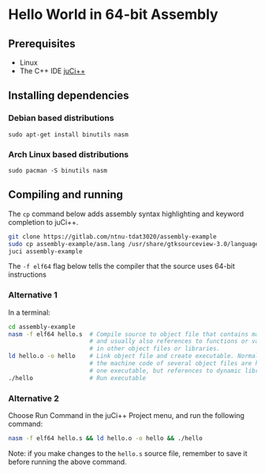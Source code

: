 # Hello World in 64-bit Assembly

## Prerequisites
  * Linux
  * The C++ IDE [juCi++](https://gitlab.com/cppit/jucipp)

## Installing dependencies

### Debian based distributions
`sudo apt-get install binutils nasm`

### Arch Linux based distributions
`sudo pacman -S binutils nasm`

## Compiling and running
The `cp` command below adds assembly syntax highlighting and keyword completion to juCi++.
```sh
git clone https://gitlab.com/ntnu-tdat3020/assembly-example
sudo cp assembly-example/asm.lang /usr/share/gtksourceview-3.0/language-specs/
juci assembly-example
```

The `-f elf64` flag below tells the compiler that the source uses 64-bit instructions
### Alternative 1
In a terminal:
```sh
cd assembly-example
nasm -f elf64 hello.s  # Compile source to object file that contains machine code
                       # and usually also references to functions or variables found
                       # in other object files or libraries.
ld hello.o -o hello    # Link object file and create executable. Normally, 
                       # the machine code of several object files are here combined into 
                       # one executable, but references to dynamic libraries are kept.
./hello                # Run executable
```

### Alternative 2
Choose Run Command in the juCi++ Project menu, and run the following command:
```sh
nasm -f elf64 hello.s && ld hello.o -o hello && ./hello
```

Note: if you make changes to the `hello.s` source file, remember to save it before running the above command.
